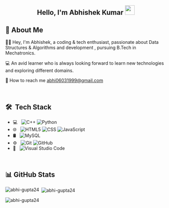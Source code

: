 <h2 align="center">Hello, I'm Abhishek Kumar  <img src="https://user-images.githubusercontent.com/39955420/147578264-bae0526c-028a-49d2-8af8-d08bb4edbd2a.gif" height="30" width="30"></h2>

## 🚀 About Me

👨‍🎓 Hey, I'm Abhishek, a coding & tech enthusiast, passionate about Data Structures & Algorithms and development , pursuing B.Tech in Mechatronics. 
<br/>

💻 An avid learner who is always looking forward to learn new technologies and exploring different domains.  

💬 How to reach me  abhi06031999@gmail.com

<br/>


## 🛠 &nbsp;Tech Stack

- 💻 &nbsp;
  ![C++](https://img.shields.io/badge/-C++-333333?style=flat&logo=C%2B%2B&logoColor=00599C)
  ![Python](https://img.shields.io/badge/-Python-333333?style=flat&logo=python)
- 🌐 &nbsp;
  ![HTML5](https://img.shields.io/badge/-HTML5-333333?style=flat&logo=HTML5)
  ![CSS](https://img.shields.io/badge/-CSS-333333?style=flat&logo=CSS3&logoColor=1572B6)
  ![JavaScript](https://img.shields.io/badge/-JavaScript-333333?style=flat&logo=javascript)
- 🛢 &nbsp;
  ![MySQL](https://img.shields.io/badge/-MySQL-333333?style=flat&logo=mysql)
- ⚙️ &nbsp;
  ![Git](https://img.shields.io/badge/-Git-333333?style=flat&logo=git)
  ![GitHub](https://img.shields.io/badge/-GitHub-333333?style=flat&logo=github)
- 🔧 &nbsp;
  ![Visual Studio Code](https://img.shields.io/badge/-Visual%20Studio%20Code-333333?style=flat&logo=visual-studio-code&logoColor=007ACC)

<br/>


##  📊 GitHub Stats
<p><img align="left" " src="https://github-readme-stats.vercel.app/api/top-langs?username=abhi-gupta24&show_icons=true&locale=en&layout=compact" alt="abhi-gupta24" /></p>

<p>&nbsp;<img align="center" src="https://github-readme-stats.vercel.app/api?username=abhi-gupta24&show_icons=true&locale=en" alt="abhi-gupta24" /></p>

<p><img align="center" src="https://github-readme-streak-stats.herokuapp.com/?user=abhi-gupta24&" alt="abhi-gupta24" /></p>
 

  
<!--
**abhi-gupta24/abhi-gupta24** is a ✨ _special_ ✨ repository because its `README.md` (this file) appears on your GitHub profile.

Here are some ideas to get you started:

- 🔭 I’m currently working on ...
- 🌱 I’m currently learning ...
- 👯 I’m looking to collaborate on ...
- 🤔 I’m looking for help with ...
- 💬 Ask me about ...
- 📫 How to reach me: ...
- 😄 Pronouns: ...
- ⚡ Fun fact: ...
-->
